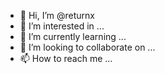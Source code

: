 - 👋 Hi, I’m @returnx
- 👀 I’m interested in ...
- 🌱 I’m currently learning ...
- 💞️ I’m looking to collaborate on ...
- 📫 How to reach me ...

<!---
returnx/returnx is a ✨ special ✨ repository because its `README.md` (this file) appears on your GitHub profile.
You can click the Preview link to take a look at your changes.
--->

